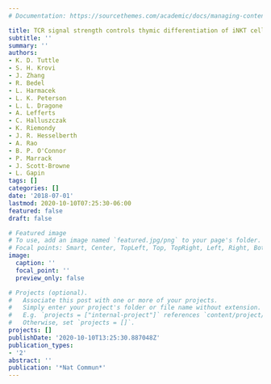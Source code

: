 ```yaml
---
# Documentation: https://sourcethemes.com/academic/docs/managing-content/

title: TCR signal strength controls thymic differentiation of iNKT cell subsets
subtitle: ''
summary: ''
authors:
- K. D. Tuttle
- S. H. Krovi
- J. Zhang
- R. Bedel
- L. Harmacek
- L. K. Peterson
- L. L. Dragone
- A. Lefferts
- C. Halluszczak
- K. Riemondy
- J. R. Hesselberth
- A. Rao
- B. P. O'Connor
- P. Marrack
- J. Scott-Browne
- L. Gapin
tags: []
categories: []
date: '2018-07-01'
lastmod: 2020-10-10T07:25:30-06:00
featured: false
draft: false

# Featured image
# To use, add an image named `featured.jpg/png` to your page's folder.
# Focal points: Smart, Center, TopLeft, Top, TopRight, Left, Right, BottomLeft, Bottom, BottomRight.
image:
  caption: ''
  focal_point: ''
  preview_only: false

# Projects (optional).
#   Associate this post with one or more of your projects.
#   Simply enter your project's folder or file name without extension.
#   E.g. `projects = ["internal-project"]` references `content/project/deep-learning/index.md`.
#   Otherwise, set `projects = []`.
projects: []
publishDate: '2020-10-10T13:25:30.887048Z'
publication_types:
- '2'
abstract: ''
publication: '*Nat Commun*'
---
```

